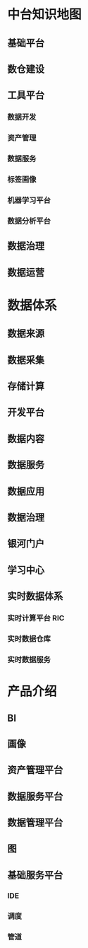 # 中台知识地图
## 基础平台
## 数仓建设
## 工具平台
### 数据开发
### 资产管理
### 数据服务
### 标签画像
### 机器学习平台
### 数据分析平台
## 数据治理
## 数据运营
# 数据体系
## 数据来源
## 数据采集
## 存储计算
## 开发平台
## 数据内容
## 数据服务
## 数据应用
## 数据治理
## 银河门户
## 学习中心
## 实时数据体系
### 实时计算平台 RIC
### 实时数据仓库
### 实时数据服务

# 产品介绍
## BI
## 画像
## 资产管理平台
## 数据服务平台
## 数据管理平台
## 图
## 基础服务平台
### IDE
### 调度
### 管道